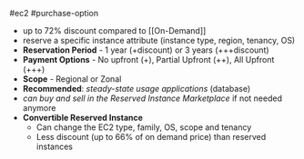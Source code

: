 #ec2 #purchase-option
- up to 72% discount compared to [[On-Demand]]
- reserve a specific instance attribute (instance type, region, tenancy, OS)
- **Reservation Period** - 1 year (+discount) or 3 years (+++discount)
- **Payment Options** - No upfront (+), Partial Upfront (++), All Upfront (+++)
- **Scope** - Regional or Zonal
- **Recommended**: *steady-state usage applications* (database)
- *can buy and sell in the Reserved Instance Marketplace* if not needed anymore
- **Convertible Reserved Instance**
	- Can change the EC2 type, family, OS, scope and tenancy
	- Less discount (up to 66% of on demand price) than reserved instances